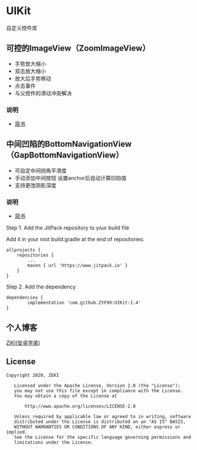 # UIKit
自定义控件库

## 可控的ImageView（ZoomImageView）

- 手势放大缩小
- 双击放大缩小
- 放大后手势移动
- 点击事件
- 与父控件的滑动冲突解决

### 说明
- [简书](https://www.jianshu.com/p/328e0dcf4f39)

## 中间凹陷的BottomNavigationView（GapBottomNavigationView）

- 可自定中间拐角平滑度
- 手动添加中间按钮 设置anchor后自动计算凹陷值
- 支持更改阴影深度

### 说明
- [简书](https://www.jianshu.com/p/8cd6add34f19)

Step 1. Add the JitPack repository to your build file

Add it in your root build.gradle at the end of repositories:

	allprojects {
		repositories {
			...
			maven { url 'https://www.jitpack.io' }
		}
	}
  
Step 2. Add the dependency

	dependencies {
	        implementation 'com.github.ZYF99:UIKit:1.4'
	}
	
## 个人博客
[ZIKI(安卓学弟)](https://zyf99.github.io/Blog/)
	
## License

	Copyright 2020, ZEKI
	
	   Licensed under the Apache License, Version 2.0 (the "License");
	   you may not use this file except in compliance with the License.
	   You may obtain a copy of the License at
	
	       http://www.apache.org/licenses/LICENSE-2.0
	
	   Unless required by applicable law or agreed to in writing, software
	   distributed under the License is distributed on an "AS IS" BASIS,
	   WITHOUT WARRANTIES OR CONDITIONS OF ANY KIND, either express or implied.
	   See the License for the specific language governing permissions and
	   limitations under the License.


	

 
